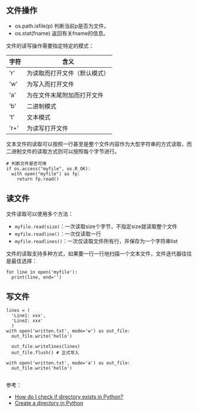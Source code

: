 ## 文件操作

- os.path.isfile(p) 判断当前p是否为文件。
- os.stat(fname) 返回有关fname的信息。

文件的读写操作需要指定特定的模式：

|字符|含义|
|-|-|
|'r'|为读取而打开文件（默认模式）|
|'w'|为写入而打开文件|
|'a'|为在文件末尾附加而打开文件|
|'b'|二进制模式|
|'t'|文本模式|
|'r+'|为读写打开文件|

文本文件的读取可以按照一行甚至是整个文件内容作为大型字符串的方式读取，而二进制文件的读取方式则可以按照每个字节进行。


```
# 判断文件是否可用
if os.access("myfile", os.R_OK):
  with open("myfile") as fp:
    return fp.read()
```



## 读文件

文件读取可以使用多个方法：

- `myfile.read(size)`：一次读取size个字节，不指定size就读取整个文件
- `myfile.readline()`：一次仅读取一行
- `myfile.readlines()`：一次仅读取文件所有行，并保存为一个字符串list

文件的读取支持多种方式，如果要一行一行地扫描一个文本文件，文件迭代器往往是最佳选择：

```
for line in open('myfile'):
  print(line, end='')
```

## 写文件

```
lines = (
  'Line1: xxx',
  'Line2: xxx'
  )
with open('written.txt', mode='w') as out_file:
  out_file.write('hello')

  out_file.writelines(lines)
  out_file.flush() # 正式写入

with open('written.txt', mode='a') as out_file:
  out_file.write('hello')


```

参考：

- [How do I check if directory exists in Python?](https://stackoverflow.com/questions/8933237/how-do-i-check-if-directory-exists-in-python)
- [Create a directory in Python](https://www.geeksforgeeks.org/create-a-directory-in-python/)

